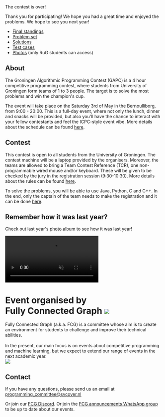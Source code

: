 <div id="read-more" class="text-center text-2xl font-semibold my-12">
    The contest is over!
</div>

Thank you for participating! We hope you had a great time and enjoyed the problems. We hope to see you next year!

- [Final standings](/assets/2024/final_standings/index.html)
- [Problem set](/assets/2024/problems/contest.en.pdf)
- [Solutions](/assets/2024/problems/solutions.en.pdf)
- [Test cases](/assets/2024/problems/fpc2024.zip)
- [Photos](https://drive.google.com/drive/folders/1ZYXBB9Qs-2c2M-RZtt8wVSggmoBBlPVA?usp=sharing) (only RuG students can access)

## About

The Groningen Algorithmic Programming Contest (GAPC) is a 4 hour competitive programming contest, where students from University of Groningen form teams of 1 to 3 people. The target is to solve the most problems and win the champion's cup.

The event will take place on the Saturday 3rd of May in the Bernoulliborg, from 9:00 - 20:00. This is a full-day event, where not only the lunch, dinner and snacks will be provided, but also you'll have the chance to interact with your fellow contestants and feel the ICPC-style event vibe. More details about the schedule can be found [here](/schedule/).

## Contest

This contest is open to all students from the University of Groningen. The contest machine will be a laptop provided by the organisers. Moreover, the teams are allowed to bring a Team Contest Reference (TCR), one non-programmable wired mouse and/or keyboard. These will be given to be checked by the jury in the registration session (9:30-10:30). More details about the rules can be found [here](/rules/).

To solve the problems, you will be able to use Java, Python, C and C++. In the end, only the captain of the team needs to make the registration and it can be done [here](/register/).

## Remember how it was last year?

Check out last year's <a  target="_blank" href="https://www.svcover.nl/photos/1578">
photo album
</a>
to see how it was last year!

<a href="https://www.svcover.nl/photos/1522"  class="overflow-hidden">
    <video src="/assets/gapc-2022-slideshow.mp4" autoplay muted loop class="h-60 m-auto"/>
</a>

<div>
    <h1 id="fcg" class="text-center">
        <span class="text-lg">
            Event organised by
        </span>
        <br/>
        <span class="text-3xl">
            Fully Connected Graph
        </span>
        <img src="/assets/fcg.png" class="ml-4 h-10 inline-block"/>
    </h1>
    <div class="flex flex-col lg:flex-row ">
        <div class="flex-1">
            Fully Connected Graph (a.k.a. FCG) is a committee whose aim is to create an environment for students to challenge and improve their technical abilities.
            <br/><br/>
            In the present, our main focus is on events about competitive programming and machine learning, but we expect to extend our range of events in the next academic year.
        </div>
        <div class="flex-1">
            <img src="/assets/fcg-members.png"/>
        </div>
    </div>
</div>

## Contact

If you have any questions, please send us an email at programming_committee@svcover.nl

Or join our [FCG Discord](https://discord.com/invite/JfzxyBHPsH). Or join the [FCG announcements WhatsApp group](https://chat.whatsapp.com/JynZLRD7yUr9f5OsQ1rzkb) to be up to date about our events.
